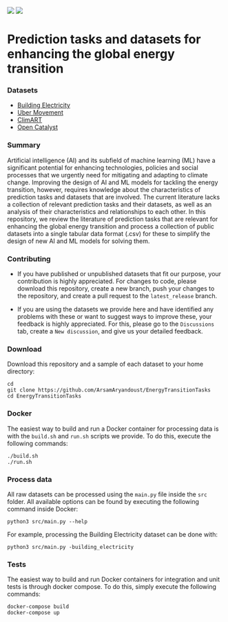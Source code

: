 <img src="https://img.shields.io/badge/datasets-4-blue"/> <img src="https://img.shields.io/badge/contributors-2-blue"/>

# Prediction tasks and datasets for enhancing the global energy transition

### Datasets

* [Building Electricity](https://github.com/ArsamAryandoust/EnergyTransitionTasks/tree/master/datasets/BuildingElectricity)
* [Uber Movement](https://github.com/ArsamAryandoust/EnergyTransitionTasks/tree/master/datasets/UberMovement)
* [ClimART](https://github.com/ArsamAryandoust/EnergyTransitionTasks/tree/master/datasets/ClimART)
* [Open Catalyst](https://github.com/ArsamAryandoust/EnergyTransitionTasks/tree/master/datasets/OpenCatalyst)


### Summary
 
Artificial intelligence (AI) and its subfield of machine learning (ML) have a 
significant potential for enhancing technologies, policies and social processes 
that we urgently need for mitigating and adapting to climate change. Improving the 
design of AI and ML models for tackling the energy transition, however, requires 
knowledge about the characteristics of prediction tasks and datasets that are involved. 
The current literature lacks a collection of relevant prediction tasks and their 
datasets, as well as an analysis of their characteristics and relationships to each 
other. In this repository, we review the literature of prediction tasks that are 
relevant for enhancing the global energy transition and process a collection of 
public datasets into a single tabular data format (.csv) for these to simplify the 
design of new AI and ML models for solving them.


### Contributing

* If you have published or unpublished datasets that fit our purpose, your contribution
is highly appreciated. For changes to code, please download this repository, create 
a new branch, push your changes to the repository, and create a pull request to 
the `latest_release` branch.

* If you are using the datasets we provide here and have identified any problems 
with these or want to suggest ways to improve these, your feedback is highly 
appreciated. For this, please go to the `Discussions` tab, create a `New discussion`,
and give us your detailed feedback.


### Download

Download this repository and a sample of each dataset to your home directory:

```
cd 
git clone https://github.com/ArsamAryandoust/EnergyTransitionTasks
cd EnergyTransitionTasks
```


### Docker

The easiest way to build and run a Docker container for processing data is with 
the `build.sh` and `run.sh` scripts we provide. To do this, execute the following 
commands:

```
./build.sh
./run.sh
```


### Process data

All raw datasets can be processed using the `main.py` file inside the `src` folder.
All available options can be found by executing the following command inside Docker:
```
python3 src/main.py --help
```

For example, processing the Building Electricity dataset can be done with:
```
python3 src/main.py -building_electricity
```


### Tests

The easiest way to build and run Docker containers for integration and unit tests
is through docker compose. To do this, simply execute the following commands:
```
docker-compose build
docker-compose up
```



